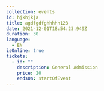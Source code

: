 ```yaml
---
collection: events
id: hjkhjkja
title: agdfgdfghhhhh123
date: 2021-12-01T18:54:23.949Z
duration: 30
language:
  - EN
isOnline: true
tickets:
  - id: ""
    description: General Admission
    price: 20
    endsOn: startOfEvent
---
```

